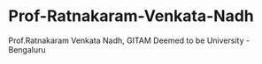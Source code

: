 # Prof-Ratnakaram-Venkata-Nadh
Prof.Ratnakaram Venkata Nadh, GITAM Deemed to be University - Bengaluru
